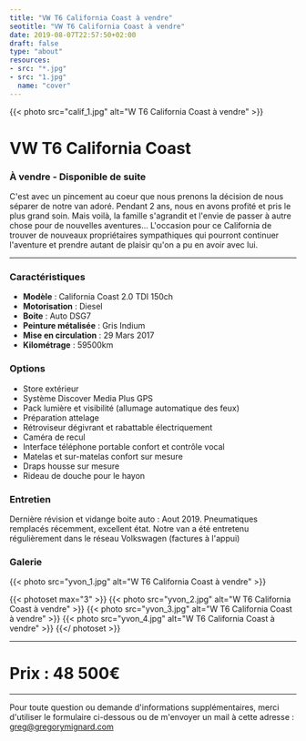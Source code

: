 ```yaml
---
title: "VW T6 California Coast à vendre"
seotitle: "VW T6 California Coast à vendre"
date: 2019-08-07T22:57:50+02:00
draft: false
type: "about"
resources:
- src: "*.jpg"
- src: "1.jpg"
  name: "cover"
---
```


{{< photo src="calif_1.jpg" alt="W T6 California Coast à vendre" >}}

# VW T6 California Coast
### À vendre - Disponible de suite

C'est avec un pincement au coeur que nous prenons la décision de nous séparer de notre van adoré. Pendant 2 ans, nous en avons profité et pris le plus grand soin. Mais voilà, la famille s'agrandit et l'envie de passer à autre chose pour de nouvelles aventures... L'occasion pour ce California de trouver de nouveaux propriétaires sympathiques qui pourront continuer l'aventure et prendre autant de plaisir qu'on a pu en avoir avec lui.

***

### Caractéristiques

* **Modèle** : California Coast 2.0 TDI 150ch
* **Motorisation** : Diesel
* **Boite** : Auto DSG7
* **Peinture métalisée** : Gris Indium
* **Mise en circulation** : 29 Mars 2017
* **Kilométrage** : 59500km

### Options

* Store extérieur
* Système Discover Media Plus GPS
* Pack lumière et visibilité (allumage automatique des feux)
* Préparation attelage
* Rétroviseur dégivrant et rabattable électriquement
* Caméra de recul
* Interface téléphone portable confort et contrôle vocal
* Matelas et sur-matelas confort sur mesure
* Draps housse sur mesure
* Rideau de douche pour le hayon

### Entretien

Dernière révision et vidange boite auto : Aout 2019.
Pneumatiques remplacés récemment, excellent état.
Notre van a été entretenu régulièrement dans le réseau Volkswagen (factures à l'appui)

### Galerie

{{< photo src="yvon_1.jpg" alt="W T6 California Coast à vendre" >}}

{{< photoset max="3" >}}
  {{< photo src="yvon_2.jpg" alt="W T6 California Coast à vendre" >}}
  {{< photo src="yvon_3.jpg" alt="W T6 California Coast à vendre" >}}
  {{< photo src="yvon_4.jpg" alt="W T6 California Coast à vendre" >}}
{{</ photoset >}}

***

# Prix : 48 500€

***

Pour toute question ou demande d'informations supplémentaires, merci d'utiliser le formulaire ci-dessous ou de m'envoyer un mail à cette adresse : [greg@gregorymignard.com](mailto:greg@gregorymignard.com)

<br style="margin: 30px">
